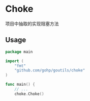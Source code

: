 # Choke

项目中抽取的实现阻塞方法

## Usage

```go
package main

import (
    "fmt"
    "github.com/gohp/goutils/choke"
)

func main() {
	// ...
	choke.Choke()
```